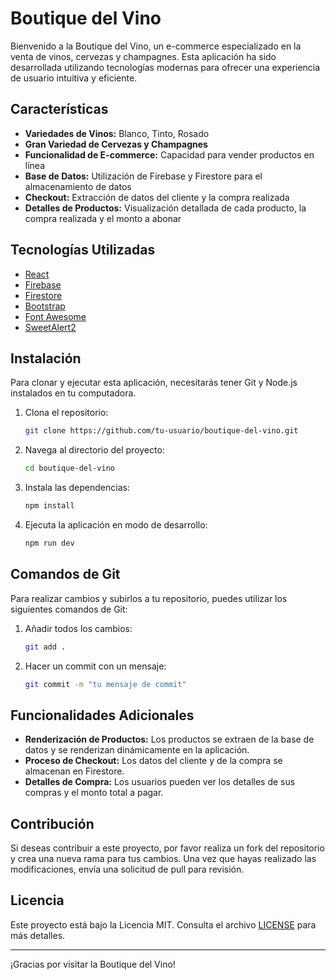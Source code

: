 # Boutique del Vino

Bienvenido a la Boutique del Vino, un e-commerce especializado en la venta de vinos, cervezas y champagnes. Esta aplicación ha sido desarrollada utilizando tecnologías modernas para ofrecer una experiencia de usuario intuitiva y eficiente.

## Características

- **Variedades de Vinos:** Blanco, Tinto, Rosado
- **Gran Variedad de Cervezas y Champagnes**
- **Funcionalidad de E-commerce:** Capacidad para vender productos en línea
- **Base de Datos:** Utilización de Firebase y Firestore para el almacenamiento de datos
- **Checkout:** Extracción de datos del cliente y la compra realizada
- **Detalles de Productos:** Visualización detallada de cada producto, la compra realizada y el monto a abonar

## Tecnologías Utilizadas

- [React](https://reactjs.org/)
- [Firebase](https://firebase.google.com/)
- [Firestore](https://firebase.google.com/products/firestore)
- [Bootstrap](https://getbootstrap.com/)
- [Font Awesome](https://fontawesome.com/)
- [SweetAlert2](https://sweetalert2.github.io/)

## Instalación

Para clonar y ejecutar esta aplicación, necesitarás tener Git y Node.js instalados en tu computadora.

1. Clona el repositorio:
    ```bash
    git clone https://github.com/tu-usuario/boutique-del-vino.git
    ```

2. Navega al directorio del proyecto:
    ```bash
    cd boutique-del-vino
    ```

3. Instala las dependencias:
    ```bash
    npm install
    ```

4. Ejecuta la aplicación en modo de desarrollo:
    ```bash
    npm run dev
    ```

## Comandos de Git

Para realizar cambios y subirlos a tu repositorio, puedes utilizar los siguientes comandos de Git:

1. Añadir todos los cambios:
    ```bash
    git add .
    ```

2. Hacer un commit con un mensaje:
    ```bash
    git commit -m "tu mensaje de commit"
    ```

## Funcionalidades Adicionales

- **Renderización de Productos:** Los productos se extraen de la base de datos y se renderizan dinámicamente en la aplicación.
- **Proceso de Checkout:** Los datos del cliente y de la compra se almacenan en Firestore.
- **Detalles de Compra:** Los usuarios pueden ver los detalles de sus compras y el monto total a pagar.

## Contribución

Si deseas contribuir a este proyecto, por favor realiza un fork del repositorio y crea una nueva rama para tus cambios. Una vez que hayas realizado las modificaciones, envía una solicitud de pull para revisión.

## Licencia

Este proyecto está bajo la Licencia MIT. Consulta el archivo [LICENSE](LICENSE) para más detalles.

---

¡Gracias por visitar la Boutique del Vino!